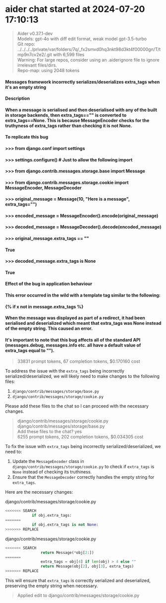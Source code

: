 
# aider chat started at 2024-07-20 17:10:13

> Aider v0.37.1-dev  
> Models: gpt-4o with diff edit format, weak model gpt-3.5-turbo  
> Git repo: ../../../../private/var/folders/7q/_fx2smvd0hq3nkt98d3kt4f00000gn/T/tmp9n7cv2e2/.git with 6,599 files  
> Warning: For large repos, consider using an .aiderignore file to ignore irrelevant files/dirs.  
> Repo-map: using 2048 tokens  

#### Messages framework incorrectly serializes/deserializes extra_tags when it's an empty string  
#### Description  
#### 	  
#### When a message is serialised and then deserialised with any of the built in storage backends, then extra_tags=="" is converted to extra_tags==None. This is because MessageEncoder checks for the truthyness of extra_tags rather than checking it is not None.  
#### To replicate this bug  
#### >>> from django.conf import settings  
#### >>> settings.configure() # Just to allow the following import  
#### >>> from django.contrib.messages.storage.base import Message  
#### >>> from django.contrib.messages.storage.cookie import MessageEncoder, MessageDecoder  
#### >>> original_message = Message(10, "Here is a message", extra_tags="")  
#### >>> encoded_message = MessageEncoder().encode(original_message)  
#### >>> decoded_message = MessageDecoder().decode(encoded_message)  
#### >>> original_message.extra_tags == ""  
#### True  
#### >>> decoded_message.extra_tags is None  
#### True  
#### Effect of the bug in application behaviour  
#### This error occurred in the wild with a template tag similar to the following:  
#### {% if x not in message.extra_tags %}  
#### When the message was displayed as part of a redirect, it had been serialised and deserialized which meant that extra_tags was None instead of the empty string. This caused an error.  
#### It's important to note that this bug affects all of the standard API (messages.debug, messages.info etc. all have a default value of extra_tags equal to "").  
> 33831 prompt tokens, 67 completion tokens, $0.170160 cost  

To address the issue with the `extra_tags` being incorrectly serialized/deserialized, we will likely need to make changes to the following files:

1. `django/contrib/messages/storage/base.py`
2. `django/contrib/messages/storage/cookie.py`

Please add these files to the chat so I can proceed with the necessary changes.

> django/contrib/messages/storage/cookie.py  
> django/contrib/messages/storage/base.py  
> Add these files to the chat? yes  
> 6255 prompt tokens, 202 completion tokens, $0.034305 cost  

To fix the issue with `extra_tags` being incorrectly serialized/deserialized, we need to:

1. Update the `MessageEncoder` class in `django/contrib/messages/storage/cookie.py` to check if `extra_tags` is `None` instead of checking its truthiness.
2. Ensure that the `MessageDecoder` correctly handles the empty string for `extra_tags`.

Here are the necessary changes:

django/contrib/messages/storage/cookie.py
```python
<<<<<<< SEARCH
            if obj.extra_tags:
=======
            if obj.extra_tags is not None:
>>>>>>> REPLACE
```

django/contrib/messages/storage/cookie.py
```python
<<<<<<< SEARCH
                return Message(*obj[2:])
=======
                extra_tags = obj[4] if len(obj) > 4 else ""
                return Message(obj[2], obj[3], extra_tags)
>>>>>>> REPLACE
```

This will ensure that `extra_tags` is correctly serialized and deserialized, preserving the empty string when necessary.

> Applied edit to django/contrib/messages/storage/cookie.py  
